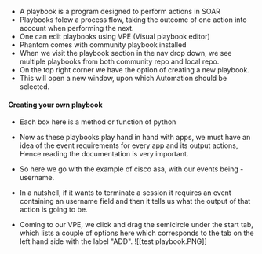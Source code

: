 - A playbook is a program designed to perform actions in SOAR
- Playbooks folow a process flow, taking the outcome of one action into account when performing the next.
- One can edit playbooks using VPE (Visual playbook editor)
- Phantom comes with community playbook installed
- When we visit the playbook section in the nav drop down, we see multiple playbooks from both community repo and local repo.
- On the top right corner we have the option of creating a new playbook.
- This will open a new window, upon which Automation should be selected.

#### Creating your own playbook

- Each box here is a method or function of python
- Now as these playbooks play hand in hand with apps, we must have an idea of the event requirements for every app and its output actions, Hence reading the documentation is very important.
- So here we go with the example of cisco asa, with our events being - username.
- In a nutshell, if it wants to terminate a session it requires an event containing an username field and then it tells us what the output of that action is going to be.

- Coming to our VPE, we click and drag the semicircle under the start tab, which lists a couple of options here which corresponds to the tab on the left hand side with the label "ADD".
![[test playbook.PNG]]
